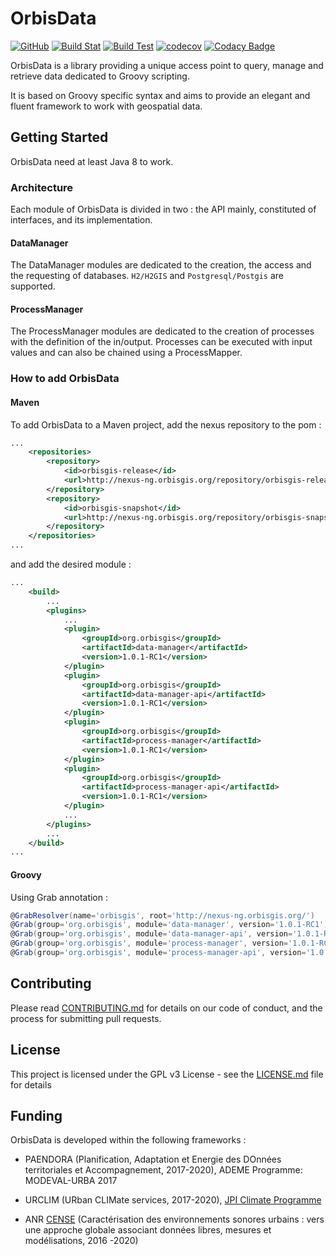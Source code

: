 
# OrbisData 
[![GitHub](https://img.shields.io/github/license/orbisgis/orbisdata.svg)](https://github.com/orbisgis/orbisdata/blob/master/docs/LICENSE.md) 
[![Build Stat](https://img.shields.io/jenkins/s/http/jenkins-ng.orbisgis.org/job/orbisdata.svg)](http://jenkins-ng.orbisgis.org/job/orbisdata) 
[![Build Test](https://img.shields.io/jenkins/t/http/jenkins-ng.orbisgis.org/job/orbisdata.svg)](https://jenkins-ng.orbisgis.org/job/orbisdata/test_results_analyzer/) 
[![codecov](https://img.shields.io/codecov/c/github/orbisgis/orbisdata.svg)](https://codecov.io/gh/orbisgis/orbisdata) 
[![Codacy Badge](https://img.shields.io/codacy/grade/93899ea0675d43a2a3787ce5dd3c5595.svg)](https://www.codacy.com/app/orbisgis/orbisdata?utm_source=github.com&amp;utm_medium=referral&amp;utm_content=orbisgis/orbisdata&amp;utm_campaign=Badge_Grade) 

OrbisData is a library providing a unique access point to query, manage and retrieve data dedicated to Groovy scripting.

It is based on Groovy specific syntax and aims to provide an elegant and 
fluent framework to work with geospatial data.

## Getting Started

OrbisData need at least Java 8 to work.

### Architecture

Each module of OrbisData is divided in two : the API mainly, constituted 
of interfaces, and its implementation.

#### DataManager

The DataManager modules are dedicated to the creation, the access and the 
requesting of databases.
`H2/H2GIS` and `Postgresql/Postgis` are supported.

#### ProcessManager

The ProcessManager modules are dedicated to the creation of processes 
with the definition of the in/output. Processes can be executed with 
input values and can also be chained using a ProcessMapper.

### How to add OrbisData

#### Maven

To add OrbisData to a Maven project, add the nexus repository to the pom : 
``` xml
...
    <repositories>
        <repository>
            <id>orbisgis-release</id>
            <url>http://nexus-ng.orbisgis.org/repository/orbisgis-release</url>
        </repository>
        <repository>
            <id>orbisgis-snapshot</id>
            <url>http://nexus-ng.orbisgis.org/repository/orbisgis-snapshot</url>
        </repository>
    </repositories>
...
```

and add the desired module :
``` xml
...
    <build>
        ...
        <plugins>
            ...
            <plugin>
                <groupId>org.orbisgis</groupId>
                <artifactId>data-manager</artifactId>
                <version>1.0.1-RC1</version>
            </plugin>
            <plugin>
                <groupId>org.orbisgis</groupId>
                <artifactId>data-manager-api</artifactId>
                <version>1.0.1-RC1</version>
            </plugin>
            <plugin>
                <groupId>org.orbisgis</groupId>
                <artifactId>process-manager</artifactId>
                <version>1.0.1-RC1</version>
            </plugin>
            <plugin>
                <groupId>org.orbisgis</groupId>
                <artifactId>process-manager-api</artifactId>
                <version>1.0.1-RC1</version>
            </plugin>
            ...
        </plugins>
        ...
    </build>
...
```

#### Groovy

Using Grab annotation :
``` groovy
@GrabResolver(name='orbisgis', root='http://nexus-ng.orbisgis.org/')
@Grab(group='org.orbisgis', module='data-manager', version='1.0.1-RC1')
@Grab(group='org.orbisgis', module='data-manager-api', version='1.0.1-RC1')
@Grab(group='org.orbisgis', module='process-manager', version='1.0.1-RC1')
@Grab(group='org.orbisgis', module='process-manager-api', version='1.0.1-RC1')
```

## Contributing

Please read [CONTRIBUTING.md](CONTRIBUTING.md) for details on our code 
of conduct, and the process for submitting pull requests.

## License

This project is licensed under the GPL v3 License - see the 
[LICENSE.md](LICENSE.md) file for details

##  Funding

OrbisData is developed within the following frameworks :


* PAENDORA (Planification, Adaptation et Energie des DOnnées
 territoriales et Accompagnement, 2017-2020), ADEME Programme: 
 MODEVAL-URBA 2017

* URCLIM  (URban CLIMate services, 2017-2020), 
[JPI Climate Programme](http://www.jpi-climate.eu/nl/25223460-URCLIM.html)

* ANR [CENSE](http://www.agence-nationale-recherche.fr/Projet-ANR-16-CE22-0012) 
(Caractérisation des environnements sonores urbains : vers une approche 
globale associant données libres, mesures et modélisations, 2016 -2020)

